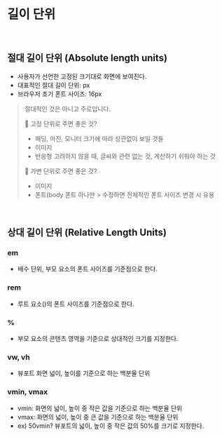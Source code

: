 # 길이 단위

<br>

## 절대 길이 단위 (Absolute length units)

- 사용자가 선언한 고정된 크기대로 화면에 보여진다.
- 대표적인 절대 길이 단위: px
- 브라우저 초기 폰트 사이즈: 16px

> 절대적인 것은 아니고 주로입니다.
>
> 📓 고정 단위로 주면 좋은 것?
>
> - 패딩, 마진, 모니터 크기에 따라 상관없이 보일 것들
> - 이미지
> - 반응형 고려하지 않을 때, 글씨와 관련 없는 것, 계산하기 쉬워야 하는 것
>
> 📓 가변 단위로 주면 좋은 것?
>
> - 이미지
> - 폰트(body 폰트 하나만 > 수정하면 전체적인 폰트 사이즈 변경 시 유용

<br>

## 상대 길이 단위 (Relative Length Units)

### em

- 배수 단위, 부모 요소의 폰트 사이즈를 기준점으로 한다.

### rem

- 루트 요소(<html>)의 폰트 사이즈를 기준점으로 한다.

### %

- 부모 요소의 콘텐츠 영역을 기준으로 상대적인 크기를 지정한다.

### vw, vh

- 뷰포트 화면 넓이, 높이를 기준으로 하는 백분율 단위

### vmin, vmax

- vmin: 화면의 넓이, 높이 중 작은 값을 기준으로 하는 백분율 단위
- vmax: 화면의 넓이, 높이 중 큰 값을 기준으로 하는 백분율 단위
- ex) 50vmin? 뷰포트의 넓이, 높이 중 작은 값의 50%를 크기로 지정한다.
